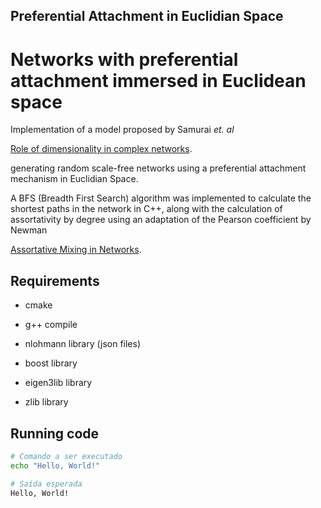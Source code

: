 ## Preferential Attachment in Euclidian Space
# Networks with preferential attachment immersed in Euclidean space
Implementation of a model proposed by Samurai <i> et. al </i> <p>
  <a href="https://www.nature.com/articles/srep27992">Role of dimensionality in complex networks</a>.
</p>
generating random scale-free networks using a preferential attachment mechanism in Euclidian Space. 

A BFS (Breadth First Search) algorithm was implemented to calculate the shortest paths in the network in C++, along with the calculation of assortativity by degree using an adaptation of the Pearson coefficient by Newman
<p>
  <a href="https://journals.aps.org/prl/abstract/10.1103/PhysRevLett.89.208701">Assortative Mixing in Networks</a>.
</p>


## Requirements
- cmake

- g++ compile

- nlohmann library (json files)

- boost library

- eigen3lib library

- zlib library

## Running code
```bash
# Comando a ser executado
echo "Hello, World!"

# Saída esperada
Hello, World!

